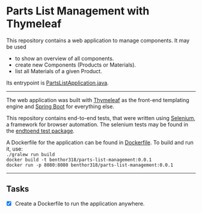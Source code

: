 # Parts List Management with Thymeleaf
This repository contains a web application to manage components.
It may be used
* to show an overview of all components.
* create new Components (Products or Materials).
* list all Materials of a given Product.

Its entrypoint is [PartsListApplication.java](src/main/java/org/hawhamburg/partslist/PartsListApplication.java).

---

The web application was built with [Thymeleaf](https://www.thymeleaf.org/) as the front-end templating engine
and [Spring Boot](https://spring.io/projects/spring-boot) for everything else.

This repository contains end-to-end tests, that were written using [Selenium](https://www.selenium.dev/documentation/),
a framework for browser automation.
The selenium tests may be found in the [endtoend test package](src/test/java/org/hawhamburg/partslist/endtoend).

A Dockerfile for the application can be found in [Dockerfile](Dockerfile).  To build and run it, use:  
`./gralew run build`  
`docker build -t benthor318/parts-list-management:0.0.1`  
`docker run -p 8080:8080 benthor318/parts-list-management:0.0.1`

---

## Tasks
- [x] Create a Dockerfile to run the application anywhere.
